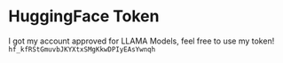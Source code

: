 # HuggingFace Token

I got my account approved for LLAMA Models, feel free to use my token! 
```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```
